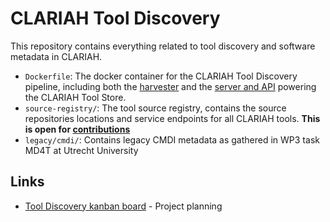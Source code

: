 # CLARIAH Tool Discovery

This repository contains everything related to tool discovery and software metadata in CLARIAH.

* `Dockerfile`:  The docker container for the CLARIAH Tool Discovery pipeline, including both the
    [harvester](https://github.com/proycon/codemeta-harvester) and the [server and
    API](https://github.com/proycon/codemeta-server) powering the CLARIAH Tool Store.
* `source-registry/`: The tool source registry, contains the source repositories locations and service endpoints for all
    CLARIAH tools. **This is open for [contributions](CONTRIBUTING.md)**
* ``legacy/cmdi/``: Contains legacy CMDI metadata as gathered in WP3 task MD4T at Utrecht University

## Links

* [Tool Discovery kanban board](https://github.com/orgs/CLARIAH/projects/1) - Project planning

